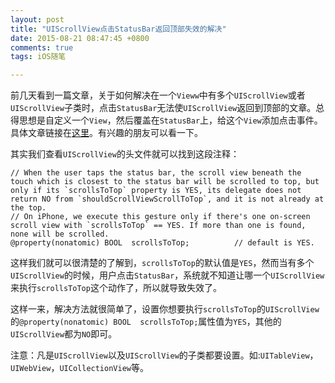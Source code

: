 ```yaml
---
layout: post
title: "UIScrollView点击StatusBar返回顶部失效的解决"
date: 2015-08-21 08:47:45 +0800
comments: true
tags: iOS随笔

---
```


前几天看到一篇文章，关于如何解决在一个`Vieww`中有多个`UIScrollView`或者`UIScrollView`子类时，点击`StatusBar`无法使`UIScrollView`返回到顶部的文章。总得思想是自定义一个`View`，然后覆盖在`StatusBar`上，给这个`View`添加点击事件。具体文章链接在[这里](http://www.cocoachina.com/ios/20150814/12949.html)。有兴趣的朋友可以看一下。

其实我们查看`UIScrollView`的头文件就可以找到这段注释：

```
// When the user taps the status bar, the scroll view beneath the touch which is closest to the status bar will be scrolled to top, but only if its `scrollsToTop` property is YES, its delegate does not return NO from `shouldScrollViewScrollToTop`, and it is not already at the top.
// On iPhone, we execute this gesture only if there's one on-screen scroll view with `scrollsToTop` == YES. If more than one is found, none will be scrolled.
@property(nonatomic) BOOL  scrollsToTop;          // default is YES.
```

这样我们就可以很清楚的了解到，`scrollsToTop`的默认值是`YES`，然而当有多个`UIScrollView`的时候，用户点击`StatusBar`，系统就不知道让哪一个`UIScrollView`来执行`scrollsToTop`这个动作了，所以就导致失效了。

这样一来，解决方法就很简单了，设置你想要执行`scrollsToTop`的`UIScrollView`的`@property(nonatomic) BOOL  scrollsToTop;`属性值为`YES`，其他的`UIScrollView`都为`NO`即可。

注意：凡是`UIScrollView`以及`UIScrollView`的子类都要设置。如:`UITableView`，`UIWebView`，`UICollectionView`等。
